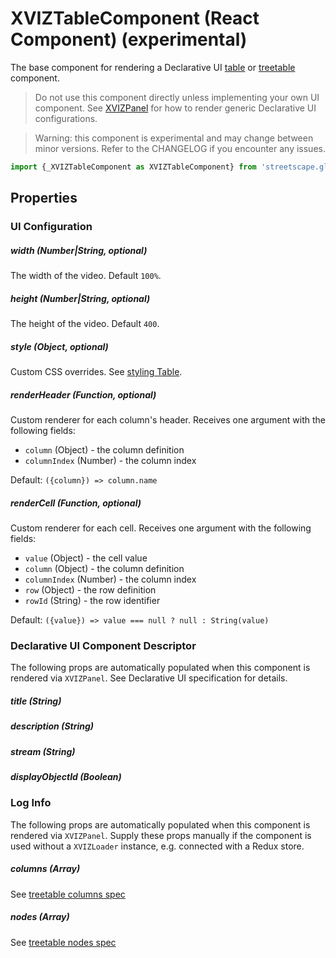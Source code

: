 # XVIZTableComponent (React Component) (experimental)

The base component for rendering a Declarative UI
[table](https://github.com/uber/xviz/blob/master/docs/declarative-ui/components.md#Table) or
[treetable](https://github.com/uber/xviz/blob/master/docs/declarative-ui/components.md#TreeTable)
component.

> Do not use this component directly unless implementing your own UI component. See
> [XVIZPanel](/docs/api-reference/xviz-panel.md) for how to render generic Declarative UI
> configurations.

> Warning: this component is experimental and may change between minor versions. Refer to the
> CHANGELOG if you encounter any issues.

```js
import {_XVIZTableComponent as XVIZTableComponent} from 'streetscape.gl';
```

## Properties

### UI Configuration

##### width (Number|String, optional)

The width of the video. Default `100%`.

##### height (Number|String, optional)

The height of the video. Default `400`.

##### style (Object, optional)

Custom CSS overrides. See
[styling Table](https://github.com/uber-web/monochrome/blob/master/src/table/README.md#styling).

##### renderHeader (Function, optional)

Custom renderer for each column's header. Receives one argument with the following fields:

- `column` (Object) - the column definition
- `columnIndex` (Number) - the column index

Default: `({column}) => column.name`

##### renderCell (Function, optional)

Custom renderer for each cell. Receives one argument with the following fields:

- `value` (Object) - the cell value
- `column` (Object) - the column definition
- `columnIndex` (Number) - the column index
- `row` (Object) - the row definition
- `rowId` (String) - the row identifier

Default: `({value}) => value === null ? null : String(value)`

### Declarative UI Component Descriptor

The following props are automatically populated when this component is rendered via `XVIZPanel`. See
Declarative UI specification for details.

##### title (String)

##### description (String)

##### stream (String)

##### displayObjectId (Boolean)

### Log Info

The following props are automatically populated when this component is rendered via `XVIZPanel`.
Supply these props manually if the component is used without a `XVIZLoader` instance, e.g. connected
with a Redux store.

##### columns (Array)

See
[treetable columns spec](https://github.com/uber/xviz/blob/master/docs/protocol-schema/ui-primitives.md#treetable-columns)

##### nodes (Array)

See
[treetable nodes spec](https://github.com/uber/xviz/blob/master/docs/protocol-schema/ui-primitives.md#treetable-nodes-rows)
